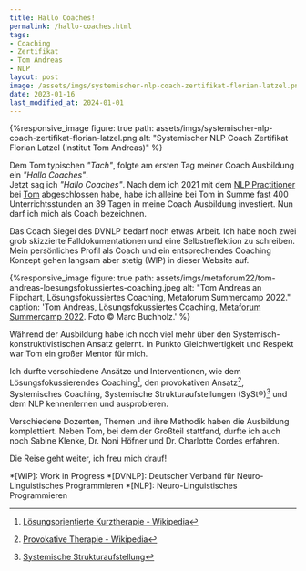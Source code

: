```yaml
---
title: Hallo Coaches!
permalink: /hallo-coaches.html
tags:
- Coaching
- Zertifikat
- Tom Andreas
- NLP
layout: post
image: /assets/imgs/systemischer-nlp-coach-zertifikat-florian-latzel.png
date: 2023-01-16
last_modified_at: 2024-01-01
---
```

{%responsive_image figure: true
path: assets/imgs/systemischer-nlp-coach-zertifikat-florian-latzel.png
alt: "Systemischer NLP Coach Zertifikat Florian Latzel (Institut Tom Andreas)" %}

Dem Tom typischen *"Tach"*, 
folgte am ersten Tag meiner Coach Ausbildung ein *"Hallo Coaches"*.   
Jetzt sag ich *"Hallo Coaches"*.
Nach dem ich 2021 mit dem [NLP Practitioner](/2022/03/31/nlp-practitioner.html) 
bei [Tom](/tags/tom-andreas/) abgeschlossen habe,
habe ich alleine bei Tom in Summe fast 400 Unterrichtsstunden an 39 Tagen 
in meine Coach Ausbildung investiert. 
Nun darf ich mich als Coach bezeichnen.
<!--break-->

Das Coach Siegel des DVNLP bedarf noch etwas Arbeit.
Ich habe noch zwei grob skizzierte Falldokumentationen 
und eine Selbstreflektion zu schreiben.
Mein persönliches Profil als Coach und ein entsprechendes Coaching Konzept
gehen langsam aber stetig (WIP) in dieser Website auf.

{%responsive_image figure: true
path: assets/imgs/metaforum22/tom-andreas-loesungsfokussiertes-coaching.jpeg 
alt: "Tom Andreas an Flipchart, Lösungsfokussiertes Coaching, Metaforum Summercamp 2022." 
caption: 'Tom Andreas, Lösungsfokussiertes Coaching, <a href="">Metaforum Summercamp 2022</a>. 
Foto © Marc Buchholz.'
%}

Während der Ausbildung habe ich noch viel mehr 
über den Systemisch-konstruktivistischen Ansatz gelernt.
In Punkto Gleichwertigkeit und Respekt war Tom ein großer Mentor für mich.

Ich durfte verschiedene Ansätze und Interventionen, 
wie dem Lösungsfokussierendes Coaching[^loefo], 
den provokativen Ansatz[^prosa],
Systemisches Coaching, Systemische Strukturaufstellungen (SySt®)[^syst] 
und dem NLP kennenlernen und ausprobieren.

Verschiedene Dozenten, Themen und ihre Methodik haben die Ausbildung komplettiert.
Neben Tom, bei dem der Großteil stattfand,
durfte ich auch noch Sabine Klenke, 
Dr. Noni Höfner und  Dr. Charlotte Cordes erfahren.

Die Reise geht weiter, ich freu mich drauf!

[^sytst]: [Systemische Strukturaufstellung - Wikipedia](https://de.wikipedia.org/wiki/Systemische_Strukturaufstellung)
[^loefo]: [Lösungsorientierte Kurztherapie - Wikipedia](https://de.wikipedia.org/wiki/L%C3%B6sungsorientierte_Kurztherapie)
[^prosa]: [Provokative Therapie - Wikipedia](https://de.wikipedia.org/wiki/Provokative_Therapie)
[^syst]: [Systemische Strukturaufstellung](https://de.wikipedia.org/wiki/Systemische_Strukturaufstellung)

*[WIP]: Work in Progress
*[DVNLP]: Deutscher Verband für Neuro-Linguistisches Programmieren
*[NLP]: Neuro-Linguistisches Programmieren
